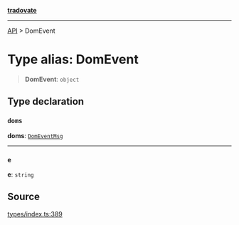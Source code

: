 [**tradovate**](../README.md)

***

[API](../API.md) > DomEvent

# Type alias: DomEvent

> **DomEvent**: `object`

## Type declaration

### `doms`

**doms**: [`DomEventMsg`](type-alias.DomEventMsg.md)

***

### `e`

**e**: `string`

## Source

[types/index.ts:389](https://github.com/cgilly2fast/tradovate-typescript/blob/b1caea5/src/types/index.ts#L389)

